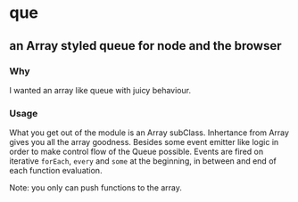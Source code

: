 # que

##   an Array styled queue for node and the browser

### Why
  I wanted an array like queue with juicy behaviour.

### Usage
  What you get out of the module is an Array subClass. Inhertance from Array
  gives you all the array goodness. Besides some event emitter like logic in
  order to make control flow of the Queue possible. Events are fired on iterative `forEach`, `every` and `some` at the beginning, in between and end of each function evaluation.


  Note: you only can push functions to the array.